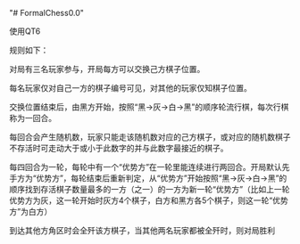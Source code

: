 "# FormalChess0.0" 

使用QT6

规则如下：

对局有三名玩家参与，开局每方可以交换己方棋子位置。

每名玩家仅对自己一方的棋子编号可见，对其他的玩家仅知棋子位置。

交换位置结束后，由黑方开始，按照“黑->灰->白->黑”的顺序轮流行棋，每次行棋称为一回合。

每回合会产生随机数，玩家只能走该随机数对应的己方棋子，或对应的随机数棋子不存活时可走动大于或小于此数字的并与此数字最接近的棋子。

每四回合为一轮，每轮中有一个“优势方”在一轮里能连续进行两回合。开局默认先手方为“优势方”，每轮结束后重新判定，从“优势方”开始按照“黑->灰->白->黑”的顺序找到存活棋子数量最多的一方（之一）的一方为新一轮“优势方”（比如上一轮优势方为灰，这一轮开始时灰方4个棋子，白方和黑方各5个棋子，则这一轮“优势方”为白方）

到达其他方角区时会全歼该方棋子，当其他两名玩家都被全歼时，则对局胜利